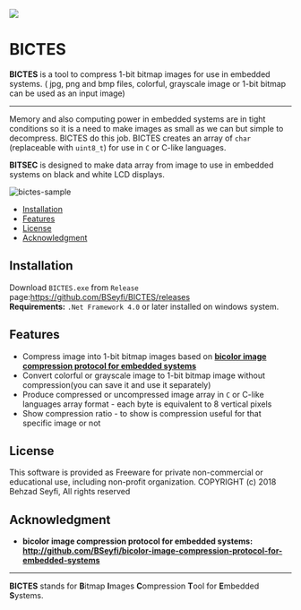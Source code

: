 ![](https://user-images.githubusercontent.com/42473071/44986714-f7f9cb00-af99-11e8-9649-ee6b439432cd.png)
# BICTES
**BICTES** is a tool to compress 1-bit bitmap images for use in embedded systems. ( jpg, png and bmp files, colorful, grayscale  image or 1-bit bitmap can be used as an input image)

- - - -

Memory and also computing power in embedded systems are in tight conditions so it is a need to make images as small as we can but simple to decompress. BICTES do this job.
BICTES creates an array of `char` (replaceable with `uint8_t`) for use in `C` or C-like languages.

**BITSEC** is designed to make data array from image to use in embedded systems on black and white LCD displays.
<br/>

![bictes-sample](https://user-images.githubusercontent.com/42473071/44806056-18f99f00-abdb-11e8-8715-7d70a1c6d466.jpg)


- [Installation](#installation)
- [Features](#features)
- [License](#license)
- [Acknowledgment](#acknowledgment)

## Installation
Download `BICTES.exe` from `Release` page:https://github.com/BSeyfi/BICTES/releases<br/>
**Requirements:** `.Net Framework 4.0` or later installed on windows system.

## Features
- Compress image into 1-bit bitmap images based on **[bicolor image compression protocol for embedded systems](http://github.com/BSeyfi/bicolor-image-compression-protocol-for-embedded-systems)**
- Convert colorful or grayscale image to 1-bit bitmap image without compression(you can save it and use it  separately)
- Produce compressed or uncompressed image array in `C` or C-like languages array format - each byte is equivalent to 8 vertical pixels
- Show compression ratio - to show is compression useful for that specific image or not

## License
This software is provided as Freeware for private non-commercial or educational use, including non-profit organization.
COPYRIGHT (c) 2018 Behzad Seyfi, All rights reserved
## Acknowledgment
-  **bicolor image compression protocol for embedded systems: http://github.com/BSeyfi/bicolor-image-compression-protocol-for-embedded-systems**



- - -

**BICTES** stands for **B**itmap **I**mages **C**ompression **T**ool for **E**mbedded **S**ystems.
